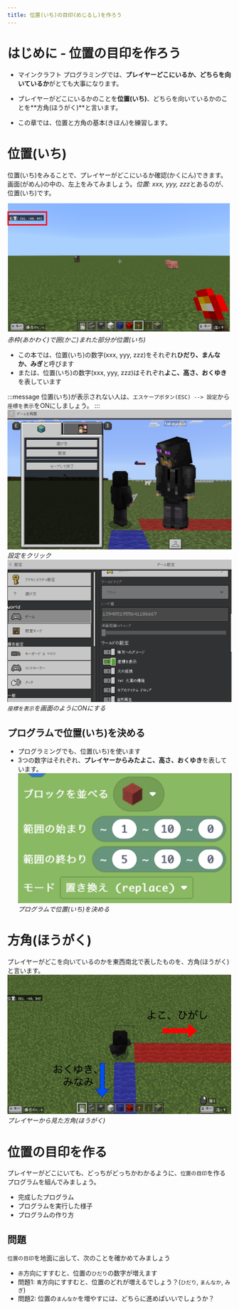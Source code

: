 ```yaml
---
title: 位置(いち)の目印(めじるし)を作ろう
---
```


# はじめに - 位置の目印を作ろう
- マインクラフト プログラミングでは、**プレイヤーどこにいるか、どちらを向いているか**がとても大事になります。



- プレイヤーがどこにいるかのことを**位置(いち)**、どちらを向いているかのことを**方角(ほうがく)**と言います。
- この章では、位置と方角の基本(きほん)を練習します。




# 位置(いち)

位置(いち)をみることで、プレイヤーがどこにいるか確認(かくにん)できます。
画面(がめん)の中の、左上をみてみましょう。*位置: xxx, yyy, zzz*とあるのが、位置(いち)です。

![](/images/00_axis/position.png)
*赤枠(あかわく)で囲(かこ)まれた部分が位置(いち)*

- この本では、位置(いち)の数字(xxx, yyy, zzz)をそれぞれ**ひだり、まんなか、みぎ**と呼びます
- または、位置(いち)の数字(xxx, yyy, zzz)はそれぞれ**よこ、高さ、おくゆき**を表しています
<!-- ***info*** -->
:::message
位置(いち)が表示されない人は、`エスケープボタン(ESC) --> 設定`から`座標を表示`をONにしましょう。
:::
![](/images/00_axis/2024-01-03-06-47-25.png)
*設定をクリック*
![](/images/00_axis/2024-01-03-06-47-55.png)
*`座標を表示`を画面のようにONにする*

## プログラムで位置(いち)を決める
- プログラミングでも、位置(いち)を使います
- 3つの数字はそれぞれ、**プレイヤーからみたよこ、高さ、おくゆき**を表しています。
![](/images/00_axis/2024-01-02-07-47-35.png)
*プログラムで位置(いち)を決める*


# 方角(ほうがく)
プレイヤーがどこを向いているのかを東西南北で表したものを、方角(ほうがく)と言います。
![](/images/00_axis/direction.png)
*プレイヤーから見た方角(ほうがく)*

# 位置の目印を作る
プレイヤーがどこにいても、どっちがどっちかわかるように、`位置の目印`を作るプログラムを組んでみましょう。

- 完成したプログラム
- プログラムを実行した様子
- プログラムの作り方

## 問題
`位置の目印`を地面に出して、次のことを確かめてみましょう

- `赤`方向にすすむと、位置の`ひだり`の数字が増えます
- 問題1: `青`方向にすすむと、位置のどれが増えるでしょう？(`ひだり`, `まんなか`, `みぎ`)
- 問題2: 位置の`まんなか`を増やすには、どちらに進めばいいでしょうか？